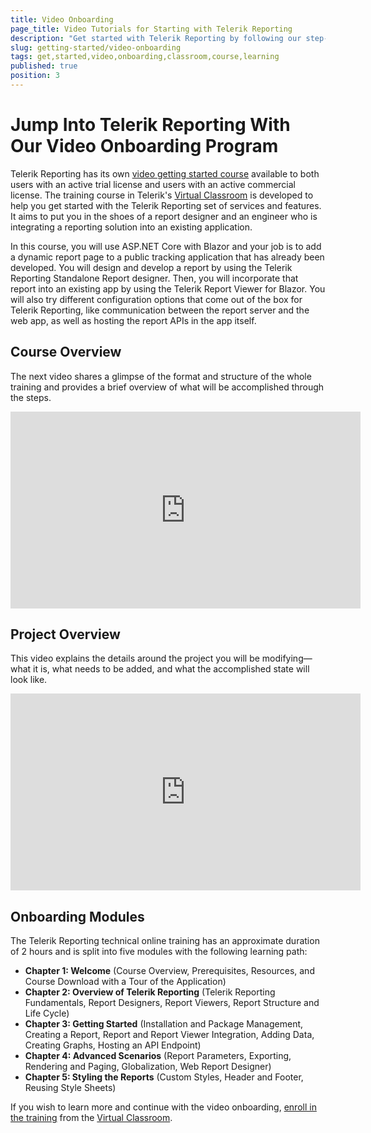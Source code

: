 ```yaml
---
title: Video Onboarding
page_title: Video Tutorials for Starting with Telerik Reporting
description: "Get started with Telerik Reporting by following our step-by-step video tutorials that walk you through different stages or report creation and integration and help you develop a real-life project."
slug: getting-started/video-onboarding
tags: get,started,video,onboarding,classroom,course,learning
published: true
position: 3
---
```


# Jump Into Telerik Reporting With Our Video Onboarding Program

Telerik Reporting has its own [video getting started course](https://learn.telerik.com/learn/course/external/view/elearning/38/telerik-reporting) available to both users with an active trial license and users with an active commercial license. The training course in Telerik's [Virtual Classroom](https://learn.telerik.com/learn) is developed to help you get started with the Telerik Reporting set of services and features. It aims to put you in the shoes of a report designer and an engineer who is integrating a reporting solution into an existing application.

In this course, you will use ASP.NET Core with Blazor and your job is to add a dynamic report page to a public tracking application that has already been developed. You will design and develop a report by using the Telerik Reporting Standalone Report designer. Then, you will incorporate that report into an existing app by using the Telerik Report Viewer for Blazor. You will also try different configuration options that come out of the box for Telerik Reporting, like communication between the report server and the web app, as well as hosting the report APIs in the app itself.

## Course Overview

The next video shares a glimpse of the format and structure of the whole training and provides a brief overview of what will be accomplished through the steps. 
<iframe width="560" height="315" src="https://www.youtube.com/embed/3hrlUfmTzSI" title="Telerik Reporting - Overview of the Onboarding Course" frameborder="0" allow="accelerometer; autoplay; clipboard-write; encrypted-media; gyroscope; picture-in-picture" allowfullscreen></iframe>

## Project Overview

This video explains the details around the project you will be modifying&mdash;what it is, what needs to be added, and what the accomplished state will look like.
<iframe width="560" height="315" src="https://www.youtube.com/embed/G60E03Cs5I8" title="Telerik Reporting - Project Overview" frameborder="0" allow="accelerometer; autoplay; clipboard-write; encrypted-media; gyroscope; picture-in-picture" allowfullscreen></iframe>

## Onboarding Modules

The Telerik Reporting technical online training has an approximate duration of 2 hours and is split into five modules with the following learning path:

* **Chapter 1: Welcome** (Course Overview, Prerequisites, Resources, and Course Download with a Tour of the Application)
* **Chapter 2: Overview of Telerik Reporting** (Telerik Reporting Fundamentals, Report Designers, Report Viewers, Report Structure and Life Cycle)
* **Chapter 3: Getting Started** (Installation and Package Management, Creating a Report, Report and Report Viewer Integration, Adding Data, Creating Graphs, Hosting an API Endpoint)
* **Chapter 4: Advanced Scenarios** (Report Parameters, Exporting, Rendering and Paging, Globalization, Web Report Designer)
* **Chapter 5: Styling the Reports** (Custom Styles, Header and Footer, Reusing Style Sheets)

If you wish to learn more and continue with the video onboarding, [enroll in the training](https://learn.telerik.com/learn/course/external/view/elearning/38/telerik-reporting) from the [Virtual Classroom](https://learn.telerik.com/learn).
